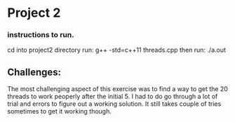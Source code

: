 # Project 2

### instructions to run.
cd into project2 directory
run: g++ -std=c++11 threads.cpp  then  run: ./a.out

## Challenges:

The most challenging aspect of this exercise was to find a way to get the 20 threads to work peoperly after the initial 5. I had to do go through a lot of trial and errors to figure out a working solution. It still takes couple of tries sometimes to get it working though.